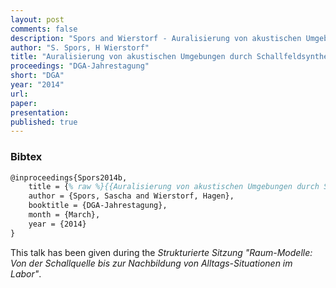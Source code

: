 ```yaml
---
layout: post
comments: false
description: "Spors and Wierstorf - Auralisierung von akustischen Umgebungen durch Schallfeldsynthese"
author: "S. Spors, H Wierstorf"
title: "Auralisierung von akustischen Umgebungen durch Schallfeldsynthese"
proceedings: "DGA-Jahrestagung"
short: "DGA"
year: "2014"
url: 
paper: 
presentation: 
published: true
---
```


### Bibtex

```latex
@inproceedings{Spors2014b,
    title = {% raw %}{{Auralisierung von akustischen Umgebungen durch Schallfeldsynthese}}{% endraw %},
    author = {Spors, Sascha and Wierstorf, Hagen},
    booktitle = {DGA-Jahrestagung},
    month = {March},
    year = {2014}
}
```

This talk has been given during the *Strukturierte Sitzung "Raum-Modelle: Von
der Schallquelle bis zur Nachbildung von Alltags-Situationen im Labor"*.
